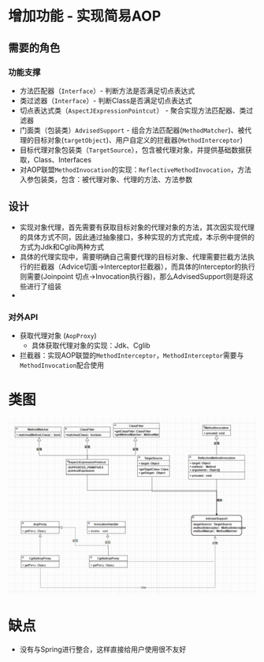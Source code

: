 # 增加功能 - 实现简易AOP
## 需要的角色
### 功能支撑
- 方法匹配器（`Interface`）- 判断方法是否满足切点表达式
- 类过滤器（`Interface`）- 判断Class是否满足切点表达式
- 切点表达式类（`AspectJExpressionPointcut`） - 聚合实现方法匹配器、类过滤器
- 门面类（包装类）`AdvisedSupport` - 组合方法匹配器(`MethodMatcher`)、被代理的目标对象(`targetObject`)、用户自定义的拦截器(`MethodInterceptor`)
- 目标代理对象包装类（`TargetSource`），包含被代理对象，并提供基础数据获取，Class、Interfaces
- 对AOP联盟`MethodInvocation`的实现：`ReflectiveMethodInvocation`，方法入参包装类，包含：被代理对象、代理的方法、方法参数
## 设计
- 实现对象代理，首先需要有获取目标对象的代理对象的方法，其次因实现代理的具体方式不同，因此通过抽象接口，多种实现的方式完成，本示例中提供的方式为Jdk和Cglib两种方式
- 具体的代理实现中，需要明确自己需要代理的目标对象、代理需要拦截方法执行的拦截器（Advice切面->Interceptor拦截器），而具体的Interceptor的执行则需要(Joinpoint 切点->Invocation执行器)，那么AdvisedSupport则是将这些进行了组装
- 
### 对外API
- 获取代理对象 (`AopProxy`)
  - 具体获取代理对象的实现：Jdk、Cglib
- 拦截器：实现AOP联盟的`MethodInterceptor`，`MethodInterceptor`需要与`MethodInvocation`配合使用

# 类图
![img_2.png](img_2.png)

# 缺点
- 没有与Spring进行整合，这样直接给用户使用很不友好

